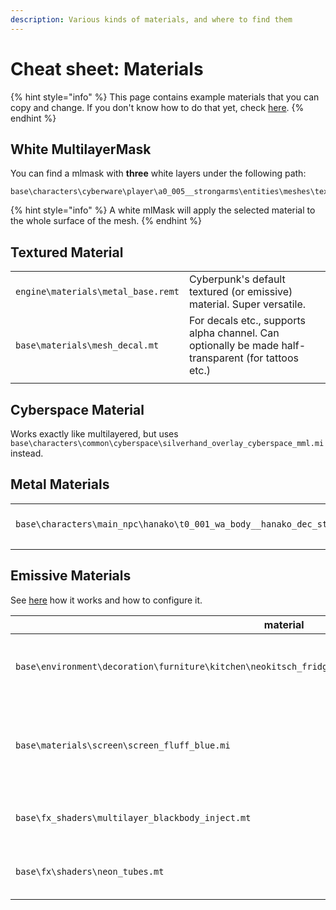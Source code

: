 ```yaml
---
description: Various kinds of materials, and where to find them
---
```


# Cheat sheet: Materials

{% hint style="info" %}
This page contains example materials that you can copy and change. If you don't know how to do that yet, check [here](../modding-cyberpunk-2077/materials-how-to-configure-them/).
{% endhint %}

## White MultilayerMask

You can find a mlmask with **three** white layers under the following path:

```
base\characters\cyberware\player\a0_005__strongarms\entities\meshes\textures\white.mlmask
```

{% hint style="info" %}
A white mlMask will apply the selected material to the whole surface of the mesh.
{% endhint %}

## Textured Material

|                                    |                                                                                                     |
| ---------------------------------- | --------------------------------------------------------------------------------------------------- |
| `engine\materials\metal_base.remt` | Cyberpunk's default textured (or emissive) material. Super versatile.                               |
| `base\materials\mesh_decal.mt`     | For decals etc., supports alpha channel. Can optionally be made half-transparent (for tattoos etc.) |
|                                    |                                                                                                     |

## Cyberspace Material

Works exactly like multilayered, but uses `base\characters\common\cyberspace\silverhand_overlay_cyberspace_mml.mi` instead.

## Metal Materials

|                                                                          |                                                                            |
| ------------------------------------------------------------------------ | -------------------------------------------------------------------------- |
| `base\characters\main_npc\hanako\t0_001_wa_body__hanako_dec_straps.mesh` | Gold: Hanako's heatsinks (only one entry in preloadLocalMaterialInstances) |
|                                                                          |                                                                            |

## Emissive Materials

See [here](../modding-cyberpunk-2077/materials-how-to-configure-them/#emissive-material) how it works and how to configure it.

| material                                                                                                    | description                                                                          |
| ----------------------------------------------------------------------------------------------------------- | ------------------------------------------------------------------------------------ |
| `base\environment\decoration\furniture\kitchen\neokitsch_fridge\textures\mi_neokitsch_fridge_z_emissive.mi` | White emissive bright glow (from a fridge)                                           |
| `base\materials\screen\screen_fluff_blue.mi`                                                                | blue/pinkish oscillating glow (from the collar of the jacket V wears in the trailer) |
| `base\fx_shaders\multilayer_blackbody_inject.mt`                                                            | A glowing shader with mlmask and -setup                                              |
| `base\fx\shaders\neon_tubes.mt`                                                                             | A glowing shader with color parameter                                                |
